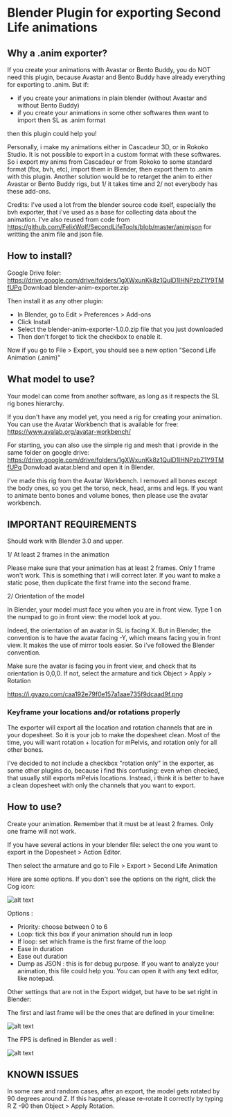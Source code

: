 # Blender Plugin for exporting Second Life animations

## Why a .anim exporter?

If you create your animations with Avastar or Bento Buddy, you do NOT need this plugin, because Avastar and Bento Buddy have already everything for exporting to .anim. But if:

- if you create your animations in plain blender (without Avastar and without Bento Buddy)
- if you create your animations in some other softwares then want to import then SL as .anim format

then this plugin could help you!

Personally, i make my animations either in Cascadeur 3D, or in Rokoko Studio. It is not possible to export in a custom format with these softwares. So i export my anims from Cascadeur or from Rokoko to some standard format (fbx, bvh, etc), import them in Blender, then export them to .anim with this plugin. Another solution would be to retarget the anim to either Avastar or Bento Buddy rigs, but 1/ it takes time and 2/ not everybody has these add-ons.


Credits:
I've used a lot from the blender source code itself, especially the bvh exporter, that i've used as a base for collecting data about the animation. I've also reused from code from https://github.com/FelixWolf/SecondLifeTools/blob/master/animjson for writting the anim file and json file.

## How to install?

Google Drive foler: https://drive.google.com/drive/folders/1gXWxunKk8z1QulD1lHNPzbZ1Y9TMfUPq
Download blender-anim-exporter.zip

Then install it as any other plugin:
- In Blender, go to Edit > Preferences > Add-ons
- Click Install
- Select the blender-anim-exporter-1.0.0.zip file  that you just downloaded
- Then don't forget to tick the checkbox to enable it.

Now if you go to File > Export, you should see a new option "Second Life Animation (.anim)"

## What model to use?

Your model can come from another software, as long as it respects the SL rig bones hierarchy.

If you don't have any model yet, you need a rig for creating your animation. You can use the Avatar Workbench that is available for free:
https://www.avalab.org/avatar-workbench/

For starting, you can also use the simple rig and mesh that i provide in the same folder on google drive:
https://drive.google.com/drive/folders/1gXWxunKk8z1QulD1lHNPzbZ1Y9TMfUPq
Donwload avatar.blend and open it in Blender.

I've made this rig from the Avatar Workbench. I removed all bones except the body ones, so you get the torso, neck, head, arms and legs.
If you want to animate bento bones and volume bones, then please use the avatar workbench.

## IMPORTANT REQUIREMENTS

Should work with Blender 3.0 and upper.

1/ At least 2 frames in the animation

Please make sure that your animation has at least 2 frames. Only 1 frame won't work. This is something that i will correct later. If you want to make a static pose, then duplicate the first frame into the second frame.

2/ Orientation of the model

In Blender, your model must face you when you are in front view. Type 1 on the numpad to go in front view: the model look at you.

Indeed, the orientation of an avatar in SL is facing X. But in Blender, the convention is to have the avatar facing -Y, which means facing you in front view. It makes the use of mirror tools easier. So i've followed the Blender convention.

Make sure the avatar is facing you in front view, and check that its orientation is 0,0,0. If not, select the armature and tick Object > Apply > Rotation

https://i.gyazo.com/caa192e79f0e157a1aae735f9dcaad9f.png

### Keyframe your locations and/or rotations properly

The exporter will export all the location and rotation channels that are in your dopesheet. So it is your job to make the dopesheet clean. Most of the time, you will want rotation + location for mPelvis, and rotation only for all other bones.

I've decided to not include a checkbox "rotation only" in the exporter, as some other plugins do, because i find this confusing: even when checked, that usually still exports mPelvis locations. Instead, i think it is better to have a clean dopesheet with only the channels that you want to export.

## How to use?

Create your animation. Remember that it must be at least 2 frames. Only one frame will not work.

If you have several actions in your blender file: select the one you want to export in the Dopesheet > Action Editor.

Then select the armature and go to File > Export > Second Life Animation 

Here are some options. If you don't see the options on the right, click the Cog icon:

![alt text](https://i.gyazo.com/7cdda64345839c836efc06b5a01f1d5c.png)

Options :

- Priority: choose between 0 to 6
- Loop: tick this box if your animation should run in loop
- If loop: set which frame is the first frame of the loop
- Ease in duration
- Ease out duration 
- Dump as JSON : this is for debug purpose. If you want to analyze your animation, this file could help you. You can open it with any text editor, like notepad.

Other settings that are not in the Export widget, but have to be set right in Blender:

The first and last frame will be the ones that are defined in your timeline:

![alt text](https://i.gyazo.com/99bd95e2c123143835f59a551b2866a1.png)

The FPS is defined in Blender as well :

![alt text](https://i.gyazo.com/484305ccd49333ab27c94d9ffd02f150.png)

## KNOWN ISSUES

In some rare and random cases, after an export, the model gets rotated by 90 degrees around Z. If this happens, please re-rotate it correctly by typing R Z -90 then Object > Apply Rotation.
